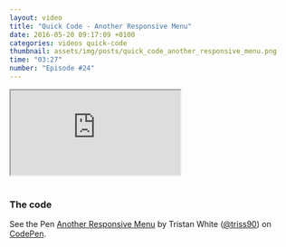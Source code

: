 ```yaml
---
layout: video
title: "Quick Code - Another Responsive Menu"
date: 2016-05-20 09:17:09 +0100
categories: videos quick-code
thumbnail: assets/img/posts/quick_code_another_responsive_menu.png
time: "03:27"
number: "Episode #24"
---
```


<div class="responsive-video">
   <iframe src="https://www.youtube.com/embed/Hy-Oc1OkdL4"></iframe>
</div>

<br>

### The code

<p data-height="300" data-theme-id="16012" data-slug-hash="pyqxjE" data-default-tab="result" data-user="triss90" data-embed-version="2" class="codepen">See the Pen <a href="http://codepen.io/triss90/pen/pyqxjE/">Another Responsive Menu</a> by Tristan  White (<a href="http://codepen.io/triss90">@triss90</a>) on <a href="http://codepen.io">CodePen</a>.</p>
<script async src="//assets.codepen.io/assets/embed/ei.js"></script>
